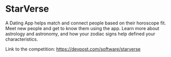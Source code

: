 # StarVerse

A Dating App helps match and connect people based on their horoscope fit. Meet new people and get to know them using the app. Learn more about astrology and astronomy, and how your zodiac signs help defined your characteristics.

Link to the competition: https://devpost.com/software/starverse
